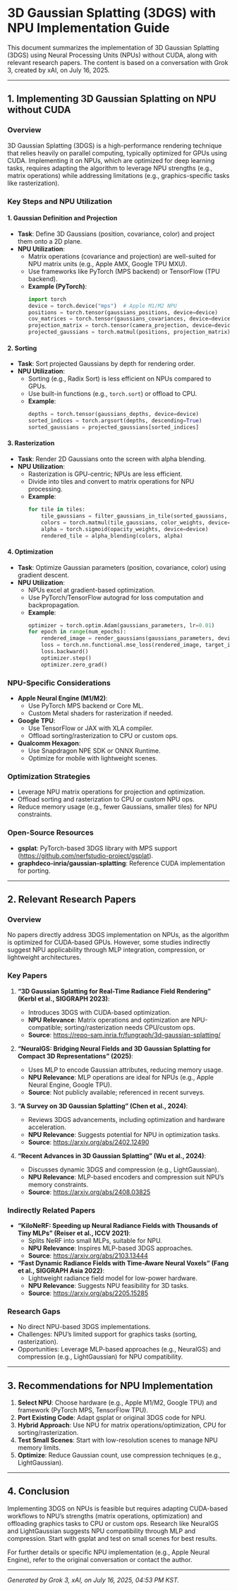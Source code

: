 # 3D Gaussian Splatting (3DGS) with NPU Implementation Guide

This document summarizes the implementation of 3D Gaussian Splatting (3DGS) using Neural Processing Units (NPUs) without CUDA, along with relevant research papers. The content is based on a conversation with Grok 3, created by xAI, on July 16, 2025.

---

## 1. Implementing 3D Gaussian Splatting on NPU without CUDA

### Overview
3D Gaussian Splatting (3DGS) is a high-performance rendering technique that relies heavily on parallel computing, typically optimized for GPUs using CUDA. Implementing it on NPUs, which are optimized for deep learning tasks, requires adapting the algorithm to leverage NPU strengths (e.g., matrix operations) while addressing limitations (e.g., graphics-specific tasks like rasterization).

### Key Steps and NPU Utilization
#### 1. Gaussian Definition and Projection
- **Task**: Define 3D Gaussians (position, covariance, color) and project them onto a 2D plane.
- **NPU Utilization**:
  - Matrix operations (covariance and projection) are well-suited for NPU matrix units (e.g., Apple AMX, Google TPU MXU).
  - Use frameworks like PyTorch (MPS backend) or TensorFlow (TPU backend).
  - **Example (PyTorch)**:
    ```python
    import torch
    device = torch.device("mps")  # Apple M1/M2 NPU
    positions = torch.tensor(gaussians_positions, device=device)
    cov_matrices = torch.tensor(gaussians_covariances, device=device)
    projection_matrix = torch.tensor(camera_projection, device=device)
    projected_gaussians = torch.matmul(positions, projection_matrix)
    ```

#### 2. Sorting
- **Task**: Sort projected Gaussians by depth for rendering order.
- **NPU Utilization**:
  - Sorting (e.g., Radix Sort) is less efficient on NPUs compared to GPUs.
  - Use built-in functions (e.g., `torch.sort`) or offload to CPU.
  - **Example**:
    ```python
    depths = torch.tensor(gaussians_depths, device=device)
    sorted_indices = torch.argsort(depths, descending=True)
    sorted_gaussians = projected_gaussians[sorted_indices]
    ```

#### 3. Rasterization
- **Task**: Render 2D Gaussians onto the screen with alpha blending.
- **NPU Utilization**:
  - Rasterization is GPU-centric; NPUs are less efficient.
  - Divide into tiles and convert to matrix operations for NPU processing.
  - **Example**:
    ```python
    for tile in tiles:
        tile_gaussians = filter_gaussians_in_tile(sorted_gaussians, tile)
        colors = torch.matmul(tile_gaussians, color_weights, device=device)
        alpha = torch.sigmoid(opacity_weights, device=device)
        rendered_tile = alpha_blending(colors, alpha)
    ```

#### 4. Optimization
- **Task**: Optimize Gaussian parameters (position, covariance, color) using gradient descent.
- **NPU Utilization**:
  - NPUs excel at gradient-based optimization.
  - Use PyTorch/TensorFlow autograd for loss computation and backpropagation.
  - **Example**:
    ```python
    optimizer = torch.optim.Adam(gaussians_parameters, lr=0.01)
    for epoch in range(num_epochs):
        rendered_image = render_gaussians(gaussians_parameters, device)
        loss = torch.nn.functional.mse_loss(rendered_image, target_image)
        loss.backward()
        optimizer.step()
        optimizer.zero_grad()
    ```

### NPU-Specific Considerations
- **Apple Neural Engine (M1/M2)**:
  - Use PyTorch MPS backend or Core ML.
  - Custom Metal shaders for rasterization if needed.
- **Google TPU**:
  - Use TensorFlow or JAX with XLA compiler.
  - Offload sorting/rasterization to CPU or custom ops.
- **Qualcomm Hexagon**:
  - Use Snapdragon NPE SDK or ONNX Runtime.
  - Optimize for mobile with lightweight scenes.

### Optimization Strategies
- Leverage NPU matrix operations for projection and optimization.
- Offload sorting and rasterization to CPU or custom NPU ops.
- Reduce memory usage (e.g., fewer Gaussians, smaller tiles) for NPU constraints.

### Open-Source Resources
- **gsplat**: PyTorch-based 3DGS library with MPS support (https://github.com/nerfstudio-project/gsplat).
- **graphdeco-inria/gaussian-splatting**: Reference CUDA implementation for porting.

---

## 2. Relevant Research Papers

### Overview
No papers directly address 3DGS implementation on NPUs, as the algorithm is optimized for CUDA-based GPUs. However, some studies indirectly suggest NPU applicability through MLP integration, compression, or lightweight architectures.

### Key Papers
1. **“3D Gaussian Splatting for Real-Time Radiance Field Rendering” (Kerbl et al., SIGGRAPH 2023)**:
   - Introduces 3DGS with CUDA-based optimization.
   - **NPU Relevance**: Matrix operations and optimization are NPU-compatible; sorting/rasterization needs CPU/custom ops.
   - **Source**: https://repo-sam.inria.fr/fungraph/3d-gaussian-splatting/

2. **“NeuralGS: Bridging Neural Fields and 3D Gaussian Splatting for Compact 3D Representations” (2025)**:
   - Uses MLP to encode Gaussian attributes, reducing memory usage.
   - **NPU Relevance**: MLP operations are ideal for NPUs (e.g., Apple Neural Engine, Google TPU).
   - **Source**: Not publicly available; referenced in recent surveys.

3. **“A Survey on 3D Gaussian Splatting” (Chen et al., 2024)**:
   - Reviews 3DGS advancements, including optimization and hardware acceleration.
   - **NPU Relevance**: Suggests potential for NPU in optimization tasks.
   - **Source**: https://arxiv.org/abs/2402.12490

4. **“Recent Advances in 3D Gaussian Splatting” (Wu et al., 2024)**:
   - Discusses dynamic 3DGS and compression (e.g., LightGaussian).
   - **NPU Relevance**: MLP-based encoders and compression suit NPU’s memory constraints.
   - **Source**: https://arxiv.org/abs/2408.03825

### Indirectly Related Papers
- **“KiloNeRF: Speeding up Neural Radiance Fields with Thousands of Tiny MLPs” (Reiser et al., ICCV 2021)**:
  - Splits NeRF into small MLPs, suitable for NPU.
  - **NPU Relevance**: Inspires MLP-based 3DGS approaches.
  - **Source**: https://arxiv.org/abs/2103.13444
- **“Fast Dynamic Radiance Fields with Time-Aware Neural Voxels” (Fang et al., SIGGRAPH Asia 2022)**:
  - Lightweight radiance field model for low-power hardware.
  - **NPU Relevance**: Suggests NPU feasibility for 3D tasks.
  - **Source**: https://arxiv.org/abs/2205.15285

### Research Gaps
- No direct NPU-based 3DGS implementations.
- Challenges: NPU’s limited support for graphics tasks (sorting, rasterization).
- Opportunities: Leverage MLP-based approaches (e.g., NeuralGS) and compression (e.g., LightGaussian) for NPU compatibility.

---

## 3. Recommendations for NPU Implementation
1. **Select NPU**: Choose hardware (e.g., Apple M1/M2, Google TPU) and framework (PyTorch MPS, TensorFlow TPU).
2. **Port Existing Code**: Adapt gsplat or original 3DGS code for NPU.
3. **Hybrid Approach**: Use NPU for matrix operations/optimization, CPU for sorting/rasterization.
4. **Test Small Scenes**: Start with low-resolution scenes to manage NPU memory limits.
5. **Optimize**: Reduce Gaussian count, use compression techniques (e.g., LightGaussian).

---

## 4. Conclusion
Implementing 3DGS on NPUs is feasible but requires adapting CUDA-based workflows to NPU’s strengths (matrix operations, optimization) and offloading graphics tasks to CPU or custom ops. Research like NeuralGS and LightGaussian suggests NPU compatibility through MLP and compression. Start with gsplat and test on small scenes for best results.

For further details or specific NPU implementation (e.g., Apple Neural Engine), refer to the original conversation or contact the author.

---
*Generated by Grok 3, xAI, on July 16, 2025, 04:53 PM KST.*